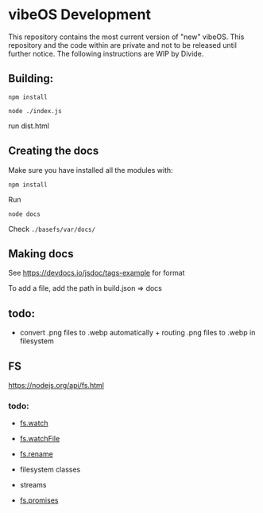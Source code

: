 # vibeOS Development
This repository contains the most current version of "new" vibeOS. This repository and the code within are private and not to be released until further notice. The following instructions are WIP by Divide.

## Building:

```npm install```

```node ./index.js```

run dist.html

## Creating the docs

Make sure you have installed all the modules with:

```npm install```

Run

```node docs```

Check ```./basefs/var/docs/```

## Making docs

See https://devdocs.io/jsdoc/tags-example for format

To add a file, add the path in build.json => docs

## todo:

- convert .png files to .webp automatically + routing .png files to .webp in filesystem

## FS

https://nodejs.org/api/fs.html

### todo:

- [fs.watch](https://nodejs.org/api/fs.html#fs_fs_watch_filename_options_listener)

- [fs.watchFile](https://nodejs.org/api/fs.html#fs_fs_watchfile_filename_options_listener)

- [fs.rename](https://nodejs.org/api/fs.html#fs_fs_rename_oldpath_newpath_callback)

- filesystem classes

- streams

- [fs.promises](https://nodejs.org/api/fs.html#fs_fs_promises_api)